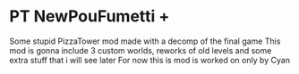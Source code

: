 # PT NewPouFumetti +
 Some stupid PizzaTower mod made with a decomp of the final game
 This mod is gonna include 3 custom worlds, reworks of old levels and some extra stuff that i will see later
 For now this is mod is worked on only by Cyan
